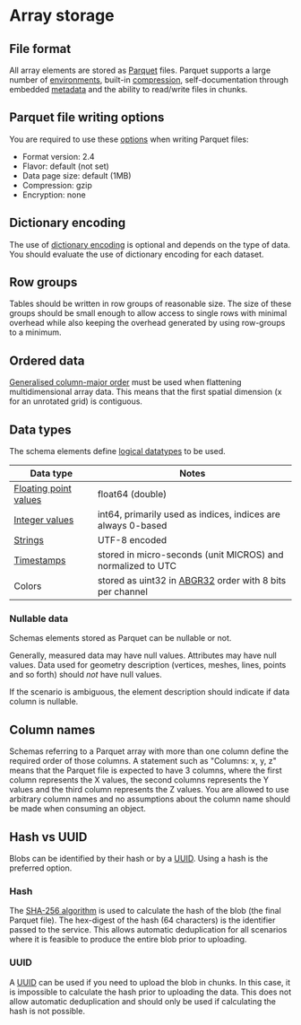 # Array storage

## File format

All array elements are stored as [Parquet](https://parquet.apache.org/) files. Parquet supports a large number of [environments](https://arrow.apache.org/docs/), built-in [compression](https://arrow.apache.org/docs/python/parquet.html#compression-encoding-and-file-compatibility), self-documentation through embedded [metadata](https://arrow.apache.org/docs/python/api/datatypes.html) and the ability to read/write files in chunks.

## Parquet file writing options

You are required to use these [options](https://arrow.apache.org/docs/python/parquet.html#parquet-file-writing-options) when writing Parquet files:

- Format version: 2.4
- Flavor: default (not set)
- Data page size: default (1MB)
- Compression: gzip
- Encryption: none

## Dictionary encoding

The use of [dictionary encoding](https://parquet.apache.org/docs/file-format/data-pages/encodings/) is optional and depends on the type of data. You should evaluate the use of dictionary encoding for each dataset.

## Row groups

Tables should be written in row groups of reasonable size. The size of these groups should be small enough to allow access to single rows with minimal overhead while also keeping the overhead generated by using row-groups to a minimum.

## Ordered data

[Generalised column-major order](https://en.wikipedia.org/wiki/Row-_and_column-major_order#Address_calculation_in_general) must be used when flattening multidimensional array data. This means that the first spatial dimension (x for an unrotated grid) is contiguous.

## Data types

The schema elements define [logical datatypes](https://github.com/apache/parquet-format/blob/master/LogicalTypes.md) to be used.

| Data type  | Notes |
| --- | --- |
| [Floating point values](https://parquet.apache.org/docs/file-format/types/) | float64 (double) |
| [Integer values](https://parquet.apache.org/docs/file-format/types/) | int64, primarily used as indices, indices are always 0-based |
| [Strings](https://github.com/apache/parquet-format/blob/master/LogicalTypes.md#string) | UTF-8 encoded |
| [Timestamps](https://github.com/apache/parquet-format/blob/master/LogicalTypes.md#timestamp) | stored in micro-seconds (unit MICROS) and normalized to UTC |
| Colors | stored as uint32 in [ABGR32](https://en.wikipedia.org/wiki/RGBA_color_model#RGBA8888) order with 8 bits per channel |

### Nullable data
Schemas elements stored as Parquet can be nullable or not.

Generally, measured data may have null values. Attributes may have null values. Data used for geometry description (vertices, meshes, lines, points and so forth) should _not_ have null values.

If the scenario is ambiguous, the element description should indicate if data column is nullable.

## Column names

Schemas referring to a Parquet array with more than one column define the required order of those columns. A statement such as "Columns: x, y, z" means that the Parquet file is expected to have 3 columns, where the first column represents the X values, the second columns represents the Y values and the third column represents the Z values. You are allowed to use arbitrary column names and no assumptions about the column name should be made when consuming an object.

## Hash vs UUID

Blobs can be identified by their hash or by a [UUID](https://developer.seequent.com/docs/api/fundamentals/common-data-types/#uuid). Using a hash is the preferred option.

### Hash

The [SHA-256 algorithm](https://en.wikipedia.org/wiki/SHA-2) is used to calculate the hash of the blob (the final Parquet file). The hex-digest of the hash (64 characters) is the identifier passed to the service. This allows automatic deduplication for all scenarios where it is feasible to produce the entire blob prior to uploading.

### UUID

A [UUID](https://developer.seequent.com/docs/api/fundamentals/common-data-types/#uuid) can be used if you need to upload the blob in chunks. In this case, it is impossible to calculate the hash prior to uploading the data. This does not allow automatic deduplication and should only be used if calculating the hash is not possible.
